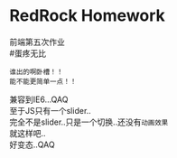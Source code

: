 RedRock Homework
=========

前端第五次作业    
#蛋疼无比    

    谁出的啊卧槽！！
    能不能更简单一点！！

兼容到IE6...QAQ   
至于JS只有一个slider..   
完全不是slider..只是一个切换..还没有`动画效果`   
就这样吧..   
好变态..QAQ   
